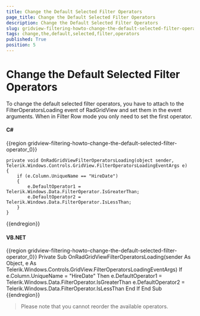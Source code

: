 ```yaml
---
title: Change the Default Selected Filter Operators
page_title: Change the Default Selected Filter Operators
description: Change the Default Selected Filter Operators
slug: gridview-filtering-howto-change-the-default-selected-filter-operator
tags: change,the,default,selected,filter,operators
published: True
position: 5
---
```


# Change the Default Selected Filter Operators

To change the default selected filter operators, you have to attach to the FilterOperatorsLoading event of RadGridView and set them in the event arguments. When in Filter Row mode you only need to set the first operator.

#### __C#__

{{region gridview-filtering-howto-change-the-default-selected-filter-operator_0}}

	private void OnRadGridViewFilterOperatorsLoading(object sender, Telerik.Windows.Controls.GridView.FilterOperatorsLoadingEventArgs e)
	{
		if (e.Column.UniqueName == "HireDate")
		{
			e.DefaultOperator1 = Telerik.Windows.Data.FilterOperator.IsGreaterThan;
			e.DefaultOperator2 = Telerik.Windows.Data.FilterOperator.IsLessThan;
		}
	}
{{endregion}}

#### __VB.NET__

{{region gridview-filtering-howto-change-the-default-selected-filter-operator_0}}
	Private Sub OnRadGridViewFilterOperatorsLoading(sender As Object, e As Telerik.Windows.Controls.GridView.FilterOperatorsLoadingEventArgs)
		If e.Column.UniqueName = "HireDate" Then
			e.DefaultOperator1 = Telerik.Windows.Data.FilterOperator.IsGreaterThan
			e.DefaultOperator2 = Telerik.Windows.Data.FilterOperator.IsLessThan
		End If
	End Sub
{{endregion}}

>Please note that you cannot reorder the available operators.


